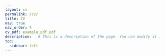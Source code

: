 ```yaml
---
layout: cv
permalink: /cv/
title: CV
nav: true
nav_order: 4
cv_pdf: example_pdf.pdf
description:   # This is a description of the page. You can modify it in '_data/cv.yml'. You can also change or remove the top pdf download button.
toc:
  sidebar: left
---
```

